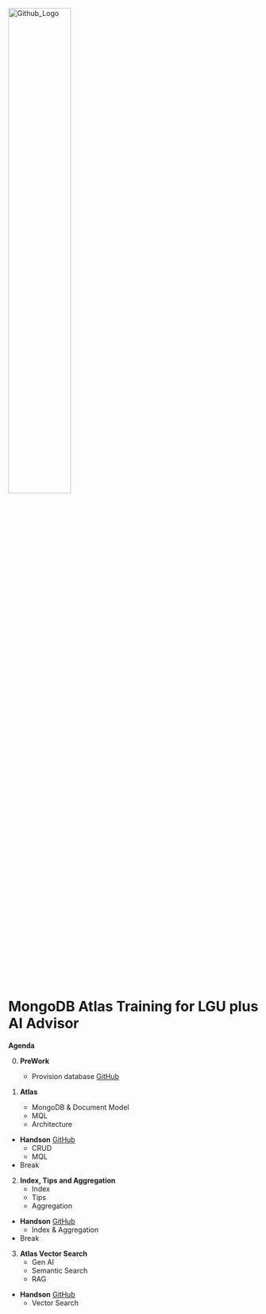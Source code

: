 <img src="https://companieslogo.com/img/orig/MDB_BIG-ad812c6c.png?t=1648915248" width="50%" title="Github_Logo"/> <br>

# MongoDB Atlas Training for LGU plus AI Advisor

__Agenda__


0. __PreWork__
    - Provision database [GitHub][0]

1.  __Atlas__
    - MongoDB & Document Model
    - MQL
    - Architecture
 
- __Handson__ [GitHub][1]
    - CRUD
    - MQL
     
- Break

2. __Index, Tips and Aggregation__
    - Index
    - Tips
    - Aggregation

- __Handson__ [GitHub][2]
    - Index & Aggregation
     
- Break

3. __Atlas Vector Search__
    - Gen AI
    - Semantic Search
    - RAG
     
- __Handson__  [GitHub][3]
    - Vector Search

[0]: https://github.com/MongoDBAtlas/lguAIAdvisor/tree/main/00.pre-work

[1]: https://github.com/MongoDBAtlas/lguAIAdvisor/tree/main/01.MQL

[2]: https://github.com/MongoDBAtlas/lguAIAdvisor/tree/main/02.Index%20and%20tips

[3]: https://github.com/MongoDBAtlas/lguAIAdvisor/tree/main/03.vector-search